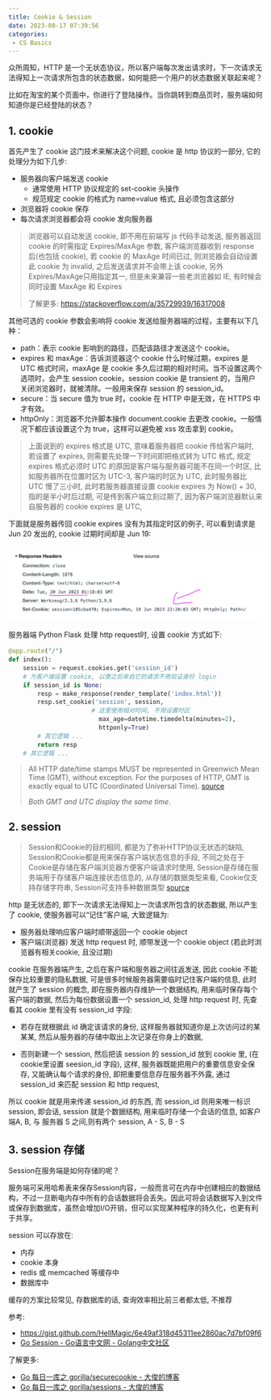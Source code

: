 ```yaml
---
title: Cookie & Session
date: 2023-08-17 07:39:56
categories:
 - CS Basics
---
```


众所周知，HTTP 是一个无状态协议，所以客户端每次发出请求时，下一次请求无法得知上一次请求所包含的状态数据，如何能把一个用户的状态数据关联起来呢？

比如在淘宝的某个页面中，你进行了登陆操作。当你跳转到商品页时，服务端如何知道你是已经登陆的状态？

## 1. cookie

首先产生了 cookie 这门技术来解决这个问题, cookie 是 http 协议的一部分, 它的处理分为如下几步:

- 服务器向客户端发送 cookie
  - 通常使用 HTTP 协议规定的 set-cookie 头操作
  - 规范规定 cookie 的格式为 name=value 格式, 且必须包含这部分
- 浏览器将 cookie 保存
- 每次请求浏览器都会将 cookie 发向服务器

> 浏览器可以自动发送 cookie, 即不用在前端写 js 代码手动发送, 服务器返回 cookie 的时需指定 Expires/MaxAge 参数, 客户端浏览器收到 response 后(也包括 cookie), 若 cookie 的 MaxAge 时间已过, 则浏览器会自动设置此 cookie 为 invalid, 之后发送请求并不会带上该 cookie, 另外 Expires/MaxAge只用指定其一, 但是未来兼容一些老浏览器如 IE, 有时候会同时设置 MaxAge 和 Expires 
>
> 了解更多: https://stackoverflow.com/a/35729939/16317008

其他可选的 cookie 参数会影响将 cookie 发送给服务器端的过程，主要有以下几种：

- path：表示 cookie 影响到的路径，匹配该路径才发送这个 cookie。
- expires 和 maxAge：告诉浏览器这个 cookie 什么时候过期，expires 是 UTC 格式时间，maxAge 是 cookie 多久后过期的相对时间。当不设置这两个选项时，会产生 session cookie，session cookie 是 transient 的，当用户关闭浏览器时，就被清除。一般用来保存 session 的 session_id。
- secure：当 secure 值为 true 时，cookie 在 HTTP 中是无效，在 HTTPS 中才有效。
- httpOnly：浏览器不允许脚本操作 document.cookie 去更改 cookie。一般情况下都应该设置这个为 true，这样可以避免被 xss 攻击拿到 cookie。

> 上面说到的 expires 格式是 UTC, 意味着服务器把 cookie 传给客户端时, 若设置了 expires, 则需要先处理一下时间即把格式转为 UTC 格式, 规定 expires 格式必须时 UTC 的原因是客户端与服务器可能不在同一个时区, 比如服务器所在位置时区为 UTC-3,  客户端的时区为 UTC, 此时服务器比 UTC 慢了三小时, 此时若服务器直接设置 cookie expires 为 Now() + 30, 指的是半小时后过期, 可是传到客户端立刻过期了, 因为客户端浏览器默认来自服务器的 cookie expires 是 UTC, 

下面就是服务器传回 cookie expires 没有为其指定时区的例子, 可以看到请求是 Jun 20 发出的, cookie 过期时间却是 Jun 19: 

![1](/005-session-cookie/1.png)

服务器端 Python Flask 处理 http request时, 设置 cookie 方式如下:

```python
@app.route("/")
def index():
    session = request.cookies.get('session_id')
    # 为客户端设置 cookie, 以便之后来自它的请求不用验证身份 login
    if session_id is None:
    	resp = make_response(render_template('index.html'))
    	resp.set_cookie('session', session,
                       # 这里使用相对时间, 不用设置时区
                    	 max_age=datetime.timedelta(minutes=2),
                    	 httponly=True)
    	# 其它逻辑 ...
    	return resp
    # 其它逻辑 ...
```

> All HTTP date/time stamps MUST be represented in Greenwich Mean Time (GMT), without exception. For the purposes of HTTP, GMT is exactly equal to UTC (Coordinated Universal Time). [source](https://stackoverflow.com/a/35729939/16317008)
>
> *Both GMT and UTC display the same time*. 

## 2. session

> Session和Cookie的目的相同, 都是为了弥补HTTP协议无状态的缺陷, Session和Cookie都是用来保存客户端状态信息的手段, 不同之处在于Cookie是存储在客户端浏览器方便客户端请求时使用, Session是存储在服务端用于存储客户端连接状态信息的, 从存储的数据类型来看, Cookie仅支持存储字符串, Session可支持多种数据类型 [source](https://studygolang.com/articles/34361)

http 是无状态的, 即下一次请求无法得知上一次请求所包含的状态数据, 所以产生了 cookie, 使服务器可以“记住”客户端, 大致逻辑为:

- 服务器处理响应客户端时顺带返回一个 cookie object
- 客户端(浏览器) 发送 http request 时, 顺带发送一个 cookie object (若此时浏览器有相关cookie, 且没过期)

cookie 在服务器端产生, 之后在客户端和服务器之间往返发送, 因此 cookie 不能保存比较重要的隐私数据, 可是很多时候服务器需要临时记住客户端的信息, 此时就产生了 session 的概念, 即在服务器内存维护一个数据结构, 用来临时保存每个客户端的数据, 然后为每份数据设置一个 session_id, 处理 http request 时, 先查看其 cookie 里有没有 session_id 字段: 

- 若存在就根据此 id 确定该请求的身份, 这样服务器就知道你是上次访问过的某某某, 然后从服务器的存储中取出上次记录在你身上的数据, 

- 否则新建一个 session, 然后把该 session 的 session_id 放到 cookie 里, (在cookie里设置 seesion_id 字段), 这样, 服务器既能把用户的重要信息安全保存, 又能确认每个请求的身份, 即把重要信息存在服务器不外露, 通过 session_id 来匹配 session 和 http request, 

所以 cookie 就是用来传递 session_id 的东西, 而 session_id 则用来唯一标识 session, 即会话, session 就是个数据结构, 用来临时存储一个会话的信息, 如客户端A, B, 与 服务器 S 之间,则有两个 session, A - S, B - S

## 3. session 存储

Session在服务端是如何存储的呢？

服务端可采用哈希表来保存Session内容，一般而言可在内存中创建相应的数据结构，不过一旦断电内存中所有的会话数据将会丢失。因此可将会话数据写入到文件或保存到数据库，虽然会增加I/O开销，但可以实现某种程序的持久化，也更有利于共享。

session 可以存放在: 

- 内存
- cookie 本身
- redis 或 memcached 等缓存中
- 数据库中

缓存的方案比较常见, 存数据库的话, 查询效率相比前三者都太低, 不推荐

参考: 

- https://gist.github.com/HellMagic/6e49af318d45311ee2860ac7d7bf09f6
- [Go Session - Go语言中文网 - Golang中文社区](https://studygolang.com/articles/34361)

了解更多:

- [Go 每日一库之 gorilla/securecookie - 大俊的博客](https://darjun.github.io/2021/07/23/godailylib/gorilla/securecookie/)
- [Go 每日一库之 gorilla/sessions - 大俊的博客](https://darjun.github.io/2021/07/25/godailylib/gorilla/sessions/)
